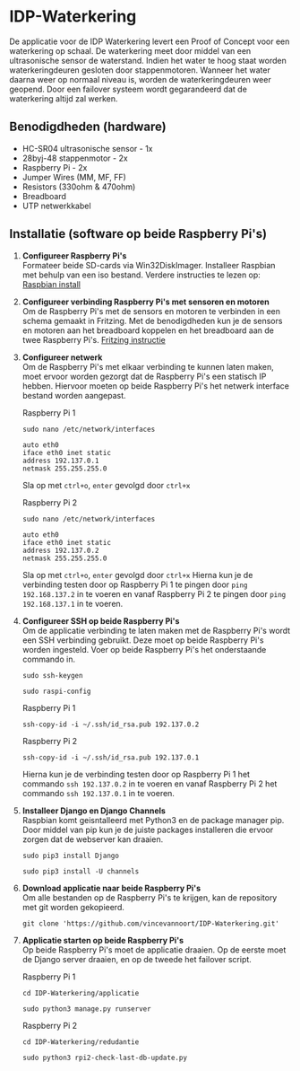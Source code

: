 # IDP-Waterkering
De applicatie voor de IDP Waterkering levert een Proof of Concept voor een waterkering op schaal. De waterkering meet door middel van een ultrasonische sensor de waterstand. Indien het water te hoog staat worden waterkeringdeuren gesloten door stappenmotoren. Wanneer het water daarna weer op normaal niveau is, worden de waterkeringdeuren weer geopend. Door een failover systeem wordt gegarandeerd dat de waterkering altijd zal werken.

## Benodigdheden (hardware)
- HC-SR04 ultrasonische sensor - 1x
- 28byj-48 stappenmotor - 2x
- Raspberry Pi - 2x
- Jumper Wires (MM, MF, FF)
- Resistors (330ohm & 470ohm)
- Breadboard
- UTP netwerkkabel

## Installatie (software op beide Raspberry Pi's)
1. **Configureer Raspberry Pi's**  
   Formateer beide SD-cards via Win32DiskImager. Installeer Raspbian met behulp van een iso bestand. Verdere instructies te lezen op: [Raspbian install](https://www.raspberrypi.org/documentation/installation/installing-images/)
   
2. **Configureer verbinding Raspberry Pi's met sensoren en motoren**  
   Om de Raspberry Pi's met de sensors en motoren te verbinden in een schema gemaakt in Fritzing. Met de benodigdheden kun je de sensors en motoren aan het breadboard koppelen en het breadboard aan de twee Raspberry Pi's. [Fritzing instructie](http://i.imgur.com/pFn06OUg.png)

3. **Configureer netwerk**  
   Om de Raspberry Pi's met elkaar verbinding te kunnen laten maken, moet ervoor worden gezorgt dat de Raspberry Pi's een statisch IP hebben. Hiervoor moeten op beide Raspberry Pi's het netwerk interface bestand worden aangepast.  

   Raspberry Pi 1
   ```
   sudo nano /etc/network/interfaces
   ```
   ```
   auto eth0
   iface eth0 inet static
   address 192.137.0.1
   netmask 255.255.255.0
   ```
   Sla op met `ctrl+o`, `enter` gevolgd door `ctrl+x`  

   Raspberry Pi 2
   ```
   sudo nano /etc/network/interfaces
   ```
   ```
   auto eth0
   iface eth0 inet static
   address 192.137.0.2
   netmask 255.255.255.0
   ```
   Sla op met `ctrl+o`, `enter` gevolgd door `ctrl+x`
   Hierna kun je de verbinding testen door op Raspberry Pi 1 te pingen door ```ping 192.168.137.2``` in te voeren en vanaf Raspberry Pi 2 te pingen door ```ping 192.168.137.1``` in te voeren.

4. **Configureer SSH op beide Raspberry Pi's**  
   Om de applicatie verbinding te laten maken met de Raspberry Pi's wordt een SSH verbinding gebruikt. Deze moet op beide Raspberry Pi's worden ingesteld. Voer op beide Raspberry Pi's het onderstaande commando in.
   ```
   sudo ssh-keygen
   ```
   ```
   sudo raspi-config
   ```  
   Raspberry Pi 1
   ```
   ssh-copy-id -i ~/.ssh/id_rsa.pub 192.137.0.2
   ```  
   Raspberry Pi 2
   ```
   ssh-copy-id -i ~/.ssh/id_rsa.pub 192.137.0.1
   ```  
   Hierna kun je de verbinding testen door op Raspberry Pi 1 het commando ```ssh 192.137.0.2``` in te voeren en vanaf Raspberry Pi 2 het commando ```ssh 192.137.0.1``` in te voeren.

5. **Installeer Django en Django Channels**  
   Raspbian komt geisntalleerd met Python3 en de package manager pip. Door middel van pip kun je de juiste packages installeren die ervoor zorgen dat de webserver kan draaien.
   ```
   sudo pip3 install Django
   ```
   ```
   sudo pip3 install -U channels
   ```

6. **Download applicatie naar beide Raspberry Pi's**  
   Om alle bestanden op de Raspberry Pi's te krijgen, kan de repository met git worden gekopieerd.
   ```
   git clone 'https://github.com/vincevannoort/IDP-Waterkering.git'
   ```

7. **Applicatie starten op beide Raspberry Pi's**  
   Op beide Raspberry Pi's moet de applicatie draaien. Op de eerste moet de Django server draaien, en op de tweede het failover script.  

   Raspberry Pi 1
   ```
   cd IDP-Waterkering/applicatie
   ```
   ```
   sudo python3 manage.py runserver
   ```  

   Raspberry Pi 2
   ```
   cd IDP-Waterkering/redudantie
   ```
   ```
   sudo python3 rpi2-check-last-db-update.py
   ```
